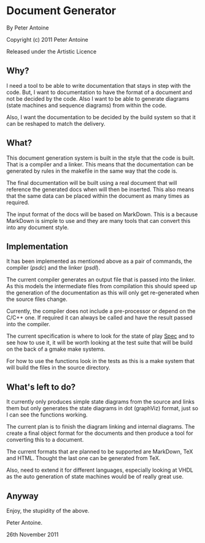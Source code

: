 Document Generator
==================

By Peter Antoine

Copyright (c) 2011 Peter Antoine

Released under the Artistic Licence

Why?
----

I need a tool to be able to write documentation that stays in step
with the code. But, I want to documentation to have the format of
a document and not be decided by the code. Also I want to be able
to generate diagrams (state machines and sequence diagrams) from
within the code.

Also, I want the documentation to be decided by the build system
so that it can be reshaped to match the delivery.

What?
-----

This document generation system is built in the style that the code
is built. That is a compiler and a linker. This means that the documentation
can be generated by rules in the makefile in the same way that the
code is.

The final documentation will be built using a real document that will
reference the generated docs when will then be inserted. This also 
means that the same data can be placed within the document as many
times as required.

The input format of the docs will be based on MarkDown. This is a because
MarkDown is simple to use and they are many tools that can convert this
into any document style.

Implementation
--------------

It has been implemented as mentioned above as a pair of commands, the compiler (*psdc*)
and the linker (*psdl*). 

The current compiler generates an output file that is passed into the linker. As this
models the intermediate files from compilation this should speed up the generation of
the documentation as this will only get re-generated when the source files change.

Currently, the compiler does not include a pre-processor or depend on the C/C++ one.
If required it can always be called and have the result passed into the compiler.

The current specification is where to look for the state of play 
[Spec](https://github.com/PAntoine/doc_gen/blob/master/docs/specification.txt) and
to see how to use it, it will be worth looking at the test suite that will be build
on the back of a gmake make systems.

For how to use the functions look in the tests as this is a make system that will 
build the files in the source directory.

What's left to do?
------------------

It currently only produces simple state diagrams from the source and links them but
only generates the state diagrams in dot (graphViz) format, just so I can see the
functions working.

The current plan is to finish the diagram linking and internal diagrams. The create
a final object format for the documents and then produce a tool for converting this
to a document.

The current formats that are planned to be supported are MarkDown, TeX and HTML. Thought
the last one can be generated from TeX.

Also, need to extend it for different languages, especially looking at VHDL as the 
auto generation of state machines would be of really great use.

Anyway
------

Enjoy, the stupidity of the above.

Peter Antoine.

26th November 2011

